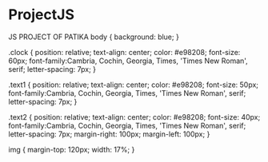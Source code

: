 # ProjectJS
JS PROJECT OF PATIKA
body {
    background: blue;
  }
  
  .clock {
    position: relative;
    text-align: center;
    color: #e98208;
    font-size: 60px;
    font-family:Cambria, Cochin, Georgia, Times, 'Times New Roman', serif;
    letter-spacing: 7px;
  }
  
  .text1 {
    position: relative;
    text-align: center;
    color: #e98208;
    font-size: 50px;
    font-family:Cambria, Cochin, Georgia, Times, 'Times New Roman', serif;
    letter-spacing: 7px;
  }
  
  .text2 {
    position: relative;
    text-align: center;
    color: #e98208;
    font-size: 40px;
    font-family:Cambria, Cochin, Georgia, Times, 'Times New Roman', serif;
    letter-spacing: 7px;
    margin-right: 100px;
    margin-left: 100px;
  }
  
   img {
       margin-top: 120px;
       width: 17%;
  }
